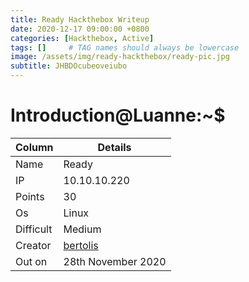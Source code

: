 ```yaml
---
title: Ready Hackthebox Writeup
date: 2020-12-17 09:00:00 +0800
categories: [Hackthebox, Active]
tags: []     # TAG names should always be lowercase
image: /assets/img/ready-hackthebox/ready-pic.jpg
subtitle: JHBDOcubeoveiubo
---
```



# Introduction@Luanne:~$


Column | Details
------------ | -------------
Name | Ready
IP | 10.10.10.220
Points | 30
Os | Linux
Difficult | Medium
Creator | [bertolis](https://app.hackthebox.eu/users/27897)
Out on | 28th November 2020